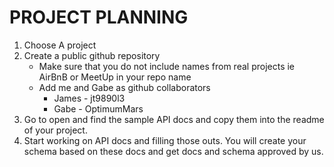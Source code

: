 # PROJECT PLANNING

1. Choose A project
2. Create a public github repository
    - Make sure that you do not include names from real projects ie AirBnB or MeetUp in your repo name
    - Add me and Gabe as github collaborators
        - James - jt9890l3
        - Gabe - OptimumMars
3. Go to open and find the sample API docs and copy them into the readme of your project.
4. Start working on API docs and filling those outs. You will create your schema based on these docs and get docs and schema approved by us.